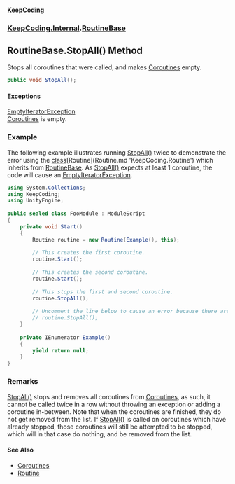 #### [KeepCoding](index.md 'index')
### [KeepCoding.Internal](KeepCoding.Internal.md 'KeepCoding.Internal').[RoutineBase](RoutineBase.md 'KeepCoding.Internal.RoutineBase')
## RoutineBase.StopAll() Method
Stops all coroutines that were called, and makes [Coroutines](RoutineBase.Coroutines.md 'KeepCoding.Internal.RoutineBase.Coroutines') empty.  
```csharp
public void StopAll();
```
#### Exceptions
[EmptyIteratorException](EmptyIteratorException.md 'KeepCoding.Internal.EmptyIteratorException')  
[Coroutines](RoutineBase.Coroutines.md 'KeepCoding.Internal.RoutineBase.Coroutines') is empty.
### Example
The following example illustrates running [StopAll()](RoutineBase.StopAll().md 'KeepCoding.Internal.RoutineBase.StopAll()') twice to demonstrate the error using the [class](https://docs.microsoft.com/en-us/dotnet/csharp/language-reference/keywords/class 'https://docs.microsoft.com/en-us/dotnet/csharp/language-reference/keywords/class')[Routine](Routine.md 'KeepCoding.Routine') which inherits from [RoutineBase](RoutineBase.md 'KeepCoding.Internal.RoutineBase'). As [StopAll()](RoutineBase.StopAll().md 'KeepCoding.Internal.RoutineBase.StopAll()') expects at least 1 coroutine, the code will cause an [EmptyIteratorException](EmptyIteratorException.md 'KeepCoding.Internal.EmptyIteratorException').  
```csharp
using System.Collections;  
using KeepCoding;  
using UnityEngine;  
  
public sealed class FooModule : ModuleScript  
{  
    private void Start()  
    {  
        Routine routine = new Routine(Example(), this);  
          
        // This creates the first coroutine.  
        routine.Start();  
          
        // This creates the second coroutine.  
        routine.Start();  
          
        // This stops the first and second coroutine.  
        routine.StopAll();  
          
        // Uncomment the line below to cause an error because there are no coroutines to remove.  
        // routine.StopAll();  
    }  
      
    private IEnumerator Example()  
    {  
        yield return null;  
    }  
}  
```
### Remarks
[StopAll()](RoutineBase.StopAll().md 'KeepCoding.Internal.RoutineBase.StopAll()') stops and removes all coroutines from [Coroutines](RoutineBase.Coroutines.md 'KeepCoding.Internal.RoutineBase.Coroutines'), as such, it cannot be called twice in a row without throwing an exception or adding a coroutine in-between. Note that when the coroutines are finished, they do not get removed from the list. If [StopAll()](RoutineBase.StopAll().md 'KeepCoding.Internal.RoutineBase.StopAll()') is called on coroutines which have already stopped, those coroutines will still be attempted to be stopped, which will in that case do nothing, and be removed from the list.  
            
#### See Also
- [Coroutines](RoutineBase.Coroutines.md 'KeepCoding.Internal.RoutineBase.Coroutines')
- [Routine](Routine.md 'KeepCoding.Routine')
